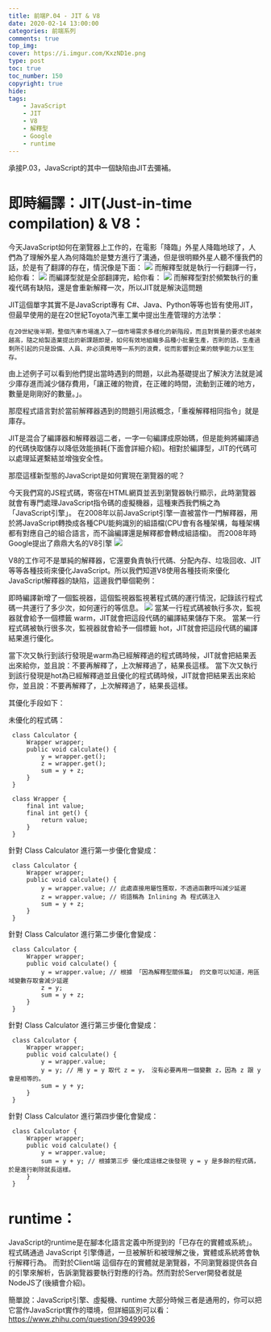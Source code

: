 ```yaml
---
title: 前端P.04 - JIT & V8
date: 2020-02-14 13:00:00
categories: 前端系列
comments: true
top_img: 
cover: https://i.imgur.com/KxzND1e.png
type: post
toc: true
toc_number: 150
copyright: true
hide:
tags: 
    - JavaScript
    - JIT
    - V8
    - 解釋型
    - Google
    - runtime
---
```

承接P.03，JavaScript的其中一個缺陷由JIT去彌補。
# 即時編譯：JIT(Just-in-time compilation) & V8：
今天JavaScript如何在瀏覽器上工作的，在電影「降臨」外星人降臨地球了，人們為了理解外星人為何降臨於是雙方進行了溝通，但是很明顯外星人聽不懂我們的話，於是有了翻譯的存在，情況像是下面：
![](https://i.imgur.com/6slRuv5.png)
而解釋型就是執行一行翻譯一行，給你看：
![](https://i.imgur.com/Z34RZTN.png)
而編譯型就是全部翻譯完，給你看：
![](https://i.imgur.com/wcW3Qc5.png)
而解釋型對於頻繁執行的重複代碼有缺陷，還是會重新解釋一次，所以JIT就是解決這問題

JIT這個單字其實不是JavaScript專有 C#、Java、Python等等也皆有使用JIT，但最早使用的是在20世紀Toyota汽車工業中提出生產管理的方法學：

```
在20世紀後半期，整個汽車市場進入了一個市場需求多樣化的新階段，而且對質量的要求也越來越高，隨之給製造業提出的新課題即是，如何有效地組織多品種小批量生產，否則的話，生產過剩所引起的只是設備、人員、非必須費用等一系列的浪費，從而影響到企業的競爭能力以至生存。
```

由上述例子可以看到他們提出當時遇到的問題，以此為基礎提出了解決方法就是減少庫存進而減少儲存費用，「讓正確的物資，在正確的時間，流動到正確的地方，數量是剛剛好的數量。」。

那麼程式語言對於當前解釋器遇到的問題引用該概念，「重複解釋相同指令」就是庫存。

JIT是混合了編譯器和解釋器這二者，一字一句編譯成原始碼，但是能夠將編譯過的代碼快取儲存以降低效能損耗(下面會詳細介紹)。相對於編譯型，JIT的代碼可以處理延遲繫結並增強安全性。
    
那麼這樣新型態的JavaScript是如何實現在瀏覽器的呢？

今天我們寫的JS程式碼，寄宿在HTML網頁並丟到瀏覽器執行顯示，此時瀏覽器就會有專門處理JavaScript指令碼的虛擬機器，這種東西我們稱之為「JavaScript引擎」。
在2008年以前JavaScript引擎一直被當作一門解釋器，用於將JavaScript轉換成各種CPU能夠識別的組語檔(CPU會有各種架構，每種架構都有對應自己的組合語言，而不論編譯還是解釋都會轉成組語檔)。
而2008年時Google提出了鼎鼎大名的V8引擎
![](https://i.imgur.com/mY8OZZZ.png)

V8的工作可不是單純的解釋器，它還要負責執行代碼、分配內存、垃圾回收、JIT等等各種技術來優化JavaScript。所以我們知道V8使用各種技術來優化JavaScript解釋器的缺陷，這邊我們舉個範例：

即時編譯新增了一個監視器，這個監視器監視著程式碼的運行情況，記錄該行程式碼一共運行了多少次，如何運行的等信息。
![](https://i.imgur.com/9n4XnL7.png)
當某一行程式碼被執行多次，監視器就會給予一個標籤 warm，JIT就會把這段代碼的編譯結果儲存下來。
當某一行程式碼被執行很多次，監視器就會給予一個標籤 hot，JIT就會把這段代碼的編譯結果進行優化。

當下次又執行到該行發現是warm為已經解釋過的程式碼時候，JIT就會把結果丟出來給你，並且說：不要再解釋了，上次解釋過了，結果長這樣。
當下次又執行到該行發現是hot為已經解釋過並且優化的程式碼時候，JIT就會把結果丟出來給你，並且說：不要再解釋了，上次解釋過了，結果長這樣。

其優化手段如下：

未優化的程式碼：
```
 class Calculator {
     Wrapper wrapper;
     public void calculate() {
         y = wrapper.get();
         z = wrapper.get();
         sum = y + z;
     }
 }

 class Wrapper {
     final int value;
     final int get() {
         return value;
     }
 }
```
針對 Class Calculator 進行第一步優化會變成：
```
 class Calculator {
     Wrapper wrapper;
     public void calculate() {
         y = wrapper.value; // 此處直接用屬性獲取，不透過函數呼叫減少延遲
         z = wrapper.value; // 術語稱為 Inlining 為 程式碼注入
         sum = y + z;
     }
 }
```
針對 Class Calculator 進行第二步優化會變成：
```
 class Calculator {
     Wrapper wrapper;
     public void calculate() {
         y = wrapper.value; // 根據 「因為解釋型關係篇」 的文章可以知道，用區域變數存取會減少延遲
         z = y;
         sum = y + z;
     }
 }
```
針對 Class Calculator 進行第三步優化會變成：
```
 class Calculator {
     Wrapper wrapper;
     public void calculate() {
         y = wrapper.value; 
         y = y; // 用 y = y 取代 z = y， 沒有必要再用一個變數 z，因為 z 跟 y 會是相等的。
         sum = y + y;
     }
 }
```
針對 Class Calculator 進行第四步優化會變成：
```
 class Calculator {
     Wrapper wrapper;
     public void calculate() {
         y = wrapper.value; 
         sum = y + y; // 根據第三步 優化成這樣之後發現 y = y 是多餘的程式碼，於是進行剃除就長這樣。 
     }
 }
```
# runtime：
JavaScript的runtime是在腳本化語言定義中所提到的「已存在的實體或系統」。程式碼通過 JavaScript 引擎傳遞，一旦被解析和被理解之後，實體或系統將會執行解釋行為。
而對於Client端 這個存在的實體就是瀏覽器，不同瀏覽器提供各自的引擎來解析，告訴瀏覽器要執行對應的行為。然而對於Server開發者就是NodeJS了(後續會介紹)。

簡單說：JavaScript引擎、虛擬機、runtime  大部分時候三者是通用的，你可以把它當作JavaScript實作的環境，但詳細區別可以看：https://www.zhihu.com/question/39499036